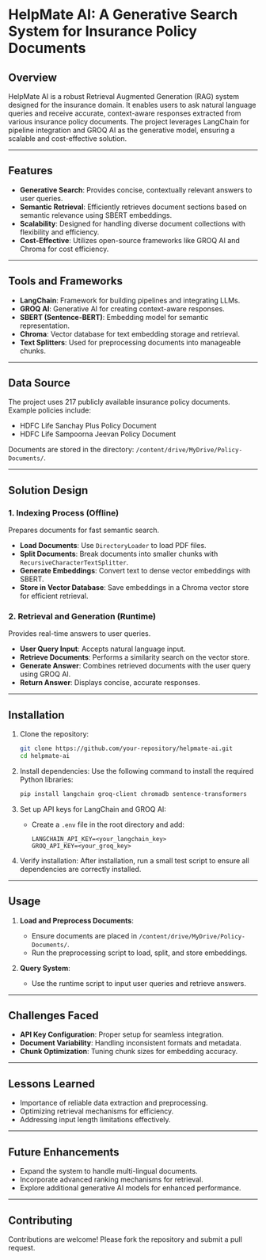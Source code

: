# HelpMate AI: A Generative Search System for Insurance Policy Documents

## Overview

HelpMate AI is a robust Retrieval Augmented Generation (RAG) system designed for the insurance domain. It enables users to ask natural language queries and receive accurate, context-aware responses extracted from various insurance policy documents. The project leverages LangChain for pipeline integration and GROQ AI as the generative model, ensuring a scalable and cost-effective solution.

---

## Features

- **Generative Search**: Provides concise, contextually relevant answers to user queries.
- **Semantic Retrieval**: Efficiently retrieves document sections based on semantic relevance using SBERT embeddings.
- **Scalability**: Designed for handling diverse document collections with flexibility and efficiency.
- **Cost-Effective**: Utilizes open-source frameworks like GROQ AI and Chroma for cost efficiency.

---

## Tools and Frameworks

- **LangChain**: Framework for building pipelines and integrating LLMs.
- **GROQ AI**: Generative AI for creating context-aware responses.
- **SBERT (Sentence-BERT)**: Embedding model for semantic representation.
- **Chroma**: Vector database for text embedding storage and retrieval.
- **Text Splitters**: Used for preprocessing documents into manageable chunks.

---

## Data Source

The project uses 217 publicly available insurance policy documents. Example policies include:

- HDFC Life Sanchay Plus Policy Document
- HDFC Life Sampoorna Jeevan Policy Document

Documents are stored in the directory: `/content/drive/MyDrive/Policy-Documents/`.

---

## Solution Design

### 1. Indexing Process (Offline)
Prepares documents for fast semantic search.
- **Load Documents**: Use `DirectoryLoader` to load PDF files.
- **Split Documents**: Break documents into smaller chunks with `RecursiveCharacterTextSplitter`.
- **Generate Embeddings**: Convert text to dense vector embeddings with SBERT.
- **Store in Vector Database**: Save embeddings in a Chroma vector store for efficient retrieval.

### 2. Retrieval and Generation (Runtime)
Provides real-time answers to user queries.
- **User Query Input**: Accepts natural language input.
- **Retrieve Documents**: Performs a similarity search on the vector store.
- **Generate Answer**: Combines retrieved documents with the user query using GROQ AI.
- **Return Answer**: Displays concise, accurate responses.

---

## Installation

1. Clone the repository:
   ```bash
   git clone https://github.com/your-repository/helpmate-ai.git
   cd helpmate-ai
   ```

2. Install dependencies:
   Use the following command to install the required Python libraries:
   ```bash
   pip install langchain groq-client chromadb sentence-transformers
   ```

3. Set up API keys for LangChain and GROQ AI:
   - Create a `.env` file in the root directory and add:
     ```
     LANGCHAIN_API_KEY=<your_langchain_key>
     GROQ_API_KEY=<your_groq_key>
     ```

4. Verify installation:
   After installation, run a small test script to ensure all dependencies are correctly installed.
   
---

## Usage

1. **Load and Preprocess Documents**:
   - Ensure documents are placed in `/content/drive/MyDrive/Policy-Documents/`.
   - Run the preprocessing script to load, split, and store embeddings.

2. **Query System**:
   - Use the runtime script to input user queries and retrieve answers.

---

## Challenges Faced

- **API Key Configuration**: Proper setup for seamless integration.
- **Document Variability**: Handling inconsistent formats and metadata.
- **Chunk Optimization**: Tuning chunk sizes for embedding accuracy.

---

## Lessons Learned

- Importance of reliable data extraction and preprocessing.
- Optimizing retrieval mechanisms for efficiency.
- Addressing input length limitations effectively.

---

## Future Enhancements

- Expand the system to handle multi-lingual documents.
- Incorporate advanced ranking mechanisms for retrieval.
- Explore additional generative AI models for enhanced performance.

---

## Contributing

Contributions are welcome! Please fork the repository and submit a pull request.
